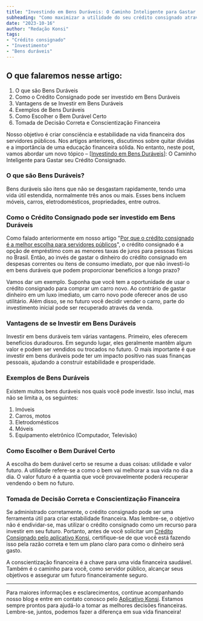 ```yaml
---
title: "Investindo em Bens Duráveis: O Caminho Inteligente para Gastar seu Crédito Consignado"
subheading: "Como maximizar a utilidade do seu crédito consignado através de investimentos em bens duráveis."
date: "2023-10-16"
author: "Redação Konsi"
tags:
- "Crédito consignado"
- "Investimento"
- "Bens duráveis"
---
```


## O que falaremos nesse artigo:

1. O que são Bens Duráveis
2. Como o Crédito Consignado pode ser investido em Bens Duráveis
3. Vantagens de se Investir em Bens Duráveis
4. Exemplos de Bens Duráveis
5. Como Escolher o Bem Durável Certo
6. Tomada de Decisão Correta e Conscientização Financeira

Nosso objetivo é criar consciência e estabilidade na vida financeira dos servidores públicos. Nos artigos anteriores, discutimos sobre quitar dívidas e a importância de uma educação financeira sólida. No entanto, neste post, vamos abordar um novo tópico – [[Investindo em Bens Duráveis](#)]: O Caminho Inteligente para Gastar seu Crédito Consignado.

### O que são Bens Duráveis?

Bens duráveis são itens que não se desgastam rapidamente, tendo uma vida útil estendida, normalmente três anos ou mais. Esses bens incluem móveis, carros, eletrodomésticos, propriedades, entre outros.

### Como o Crédito Consignado pode ser investido em Bens Duráveis

Como falado anteriormente em nosso artigo "[Por que o crédito consignado é a melhor escolha para servidores públicos](https://konsi.com.br/postagens/por-que-o-credito-consignado-e-a-melhor-escolha-para-servidores-publicos)", o crédito consignado é a opção de empréstimo com as menores taxas de juros para pessoas físicas no Brasil. Então, ao invés de gastar o dinheiro do crédito consignado em despesas correntes ou itens de consumo imediato, por que não investi-lo em bens duráveis que podem proporcionar benefícios a longo prazo?

Vamos dar um exemplo. Suponha que você tem a oportunidade de usar o crédito consignado para comprar um carro novo. Ao contrário de gastar dinheiro em um luxo imediato, um carro novo pode oferecer anos de uso utilitário. Além disso, se no futuro você decidir vender o carro, parte do investimento inicial pode ser recuperado através da venda.

### Vantagens de se Investir em Bens Duráveis

Investir em bens duráveis tem várias vantagens. Primeiro, eles oferecem benefícios duradouros. Em segundo lugar, eles geralmente mantêm algum valor e podem ser vendidos ou trocados no futuro. O mais importante é que investir em bens duráveis pode ter um impacto positivo nas suas finanças pessoais, ajudando a construir estabilidade e prosperidade.

### Exemplos de Bens Duráveis 

Existem muitos bens duráveis nos quais você pode investir. Isso inclui, mas não se limita a, os seguintes:

1. Imóveis
2. Carros, motos
3. Eletrodomésticos
4. Móveis
5. Equipamento eletrônico (Computador, Televisão)

### Como Escolher o Bem Durável Certo

A escolha do bem durável certo se resume a duas coisas: utilidade e valor futuro. A utilidade refere-se a como o bem vai melhorar a sua vida no dia a dia. O valor futuro é a quantia que você provavelmente poderá recuperar vendendo o bem no futuro.

### Tomada de Decisão Correta e Conscientização Financeira

Se administrado corretamente, o crédito consignado pode ser uma ferramenta útil para criar estabilidade financeira. Mas lembre-se, o objetivo não é endividar-se, mas utilizar o crédito consignado como um recurso para investir em seu futuro. Portanto, antes de você solicitar um [Crédito Consignado pelo aplicativo Konsi](https://konsi.com.br/download), certifique-se de que você está fazendo isso pela razão correta e tem um plano claro para como o dinheiro será gasto.

A conscientização financeira é a chave para uma vida financeira saudável. Também é o caminho para você, como servidor público, alcançar seus objetivos e assegurar um futuro financeiramente seguro.

---

Para maiores informações e esclarecimentos, continue acompanhando nosso blog e entre em contato conosco pelo [Aplicativo Konsi](https://konsi.com.br/download). Estamos sempre prontos para ajudá-lo a tomar as melhores decisões financeiras. Lembre-se, juntos, podemos fazer a diferença em sua vida financeira!
